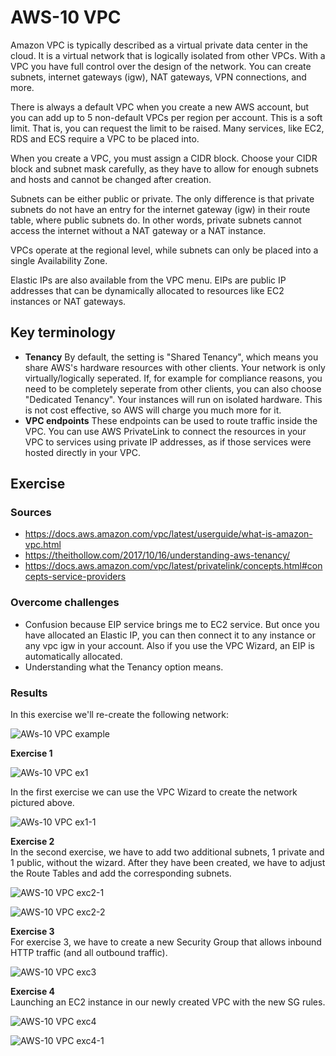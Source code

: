 # AWS-10 VPC
Amazon VPC is typically described as a virtual private data center in the cloud. It is a virtual network that is logically isolated from other VPCs. With a VPC you have full control over the design of the network. You can create subnets, internet gateways (igw), NAT gateways, VPN connections, and more.  
  
There is always a default VPC when you create a new AWS account, but you can add up to 5 non-default VPCs per region per account. This is a soft limit. That is, you can request the limit to be raised. Many services, like EC2, RDS and ECS require a VPC to be placed into.  
  
When you create a VPC, you must assign a CIDR block. Choose your CIDR block and subnet mask carefully, as they have to allow for enough subnets and hosts and cannot be changed after creation.  
  
Subnets can be either public or private. The only difference is that private subnets do not have an entry for the internet gateway (igw) in their route table, where public subnets do. In other words, private subnets cannot access the internet without a NAT gateway or a NAT instance.  
  
VPCs operate at the regional level, while subnets can only be placed into a single Availability Zone.  
  
Elastic IPs are also available from the VPC menu. EIPs are public IP addresses that can be dynamically allocated to resources like EC2 instances or NAT gateways.  
  
## Key terminology
- **Tenancy** By default, the setting is "Shared Tenancy", which means you share AWS's hardware resources with other clients. Your network is only virtually/logically seperated. If, for example for compliance reasons, you need to be completely seperate from other clients, you can also choose "Dedicated Tenancy". Your instances will run on isolated hardware. This is not cost effective, so AWS will charge you much more for it. 
- **VPC endpoints** These endpoints can be used to route traffic inside the VPC. You can use AWS PrivateLink to connect the resources in your VPC to services using private IP addresses, as if those services were hosted directly in your VPC.

## Exercise
### Sources
- https://docs.aws.amazon.com/vpc/latest/userguide/what-is-amazon-vpc.html
- https://theithollow.com/2017/10/16/understanding-aws-tenancy/
- https://docs.aws.amazon.com/vpc/latest/privatelink/concepts.html#concepts-service-providers

### Overcome challenges
- Confusion because EIP service brings me to EC2 service. But once you have allocated an Elastic IP, you can then connect it to any instance or any vpc igw in your account. Also if you use the VPC Wizard, an EIP is automatically allocated.
- Understanding what the Tenancy option means.
  
### Results
In this exercise we'll re-create the following network:  
  
![AWs-10 VPC example](../00_includes/CLOUD02/AWS-10_VPC_example.png)  
  
**Exercise 1**  
  
![AWs-10 VPC ex1](../00_includes/CLOUD02/AWS-10_VPC_exercise1.png)  
  
In the first exercise we can use the VPC Wizard to create the network pictured above.
  
![AWs-10 VPC ex1-1](../00_includes/CLOUD02/AWS-10_VPC_exercise1_1.png)   
  
**Exercise 2**  
In the second exercise, we have to add two additional subnets, 1 private and 1 public, without the wizard. After they have been created, we have to adjust the Route Tables and add the corresponding subnets.  
  
![AWS-10 VPC exc2-1](../00_includes/CLOUD02/AWS-10_VPC_exercise2_1.png)  
  
![AWS-10 VPC exc2-2](../00_includes/CLOUD02/AWS-10_VPC_exercise2_2.png)  
  
**Exercise 3**  
For exercise 3, we have to create a new Security Group that allows inbound HTTP traffic (and all outbound traffic).  
  
![AWS-10 VPC exc3](../00_includes/CLOUD02/AWS-10_VPC_exercise3.png)  
  
**Exercise 4**  
Launching an EC2 instance in our newly created VPC with the new SG rules.  
  
![AWS-10 VPC exc4](../00_includes/CLOUD02/AWS-10_VPC_exercise4.png)  
  
![AWS-10 VPC exc4-1](../00_includes/CLOUD02/AWS-10_VPC_exercise4_1.png)  
  
